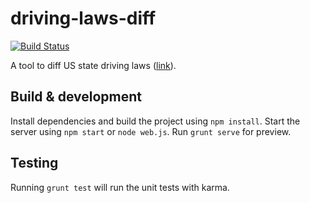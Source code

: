 # driving-laws-diff

[![Build Status](https://travis-ci.org/hamehta3/driving-laws-diff.svg?branch=master)](https://travis-ci.org/hamehta3/driving-laws-diff)

A tool to diff US state driving laws ([link](http://driving-laws-diff.herokuapp.com/ "URL")).


## Build & development

Install dependencies and build the project using `npm install`.
Start the server using `npm start` or `node web.js`.
Run `grunt serve` for preview.

## Testing

Running `grunt test` will run the unit tests with karma.
